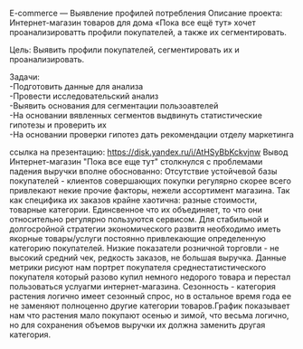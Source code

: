 E-commerce — Выявление профилей потребления
Описание проекта:
Интернет-магазин товаров для дома «Пока все ещё тут» хочет проанализироватть профили покупателей, а также их сегментировать.

Цель:
Выявить профили покупателей, сегментировать их и проанализировать.

Задачи:  
-Подготовить данные для анализа  
-Провести исследовательский анализ  
-Выявить основания для сегментации пользоавтелей  
-На основании вявленных сегментов выдвинуть статистические гипотезы и проверить их  
-На основании проверки гипотез дать рекомендации отделу маркетинга 

ссылка на презентацию: https://disk.yandex.ru/i/AtHSyBbKckvjnw
Вывод  
Интернет-магазин "Пока все еще тут" столкнулся с проблемами падения выручки вполне обоснованно:
Отсутствие устойчевой базы покупателей - клиентов совершающих покупки регулярно скорее всего привлекают некие прочие факторы, нежели ассортимент магазина. Так как специфика их заказов крайне хаотична: разные стоимости, товарные категории. Единсвенное что их объединяет, то что они относительно регулярно пользуются сервисом. Для стабильной и долгосройной стратегии экономического развитя необходимо иметь якорные товары/услуги постоянно привлекающие определенную категорию покупателей. Низкие показатели розничной торговли - не высокий средний чек, редкость заказов, не большая выручка. Данные метрики рисуют нам портрет покупателя среднестатистического покупателя который разово купил немного недорого товара и перестал пользоваться услуагми интернет-магазина.
Сезонность - категория растения логично имеет сезонный спрос, но в остальное время года ее не заменяют полноценно другие категории товаров.График показывает нам что растения мало покупают осенью и зимой, что весьма логично, но для сохранения объемов выручки их должна заменить другая категория.
